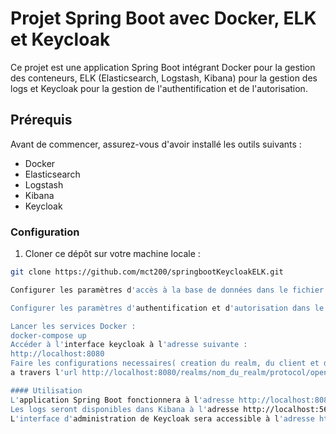 # Projet Spring Boot avec Docker, ELK et Keycloak

Ce projet est une application Spring Boot intégrant Docker pour la gestion des conteneurs, ELK (Elasticsearch, Logstash, Kibana) pour la gestion des logs et Keycloak pour la gestion de l'authentification et de l'autorisation.

## Prérequis

Avant de commencer, assurez-vous d'avoir installé les outils suivants :

- Docker
- Elasticsearch
- Logstash
- Kibana
- Keycloak

### Configuration

1. Cloner ce dépôt sur votre machine locale :

```bash
git clone https://github.com/mct200/springbootKeycloakELK.git

Configurer les paramètres d'accès à la base de données dans le fichier application.properties.

Configurer les paramètres d'authentification et d'autorisation dans le fichier application.properties et dans la configuration Keycloak.

Lancer les services Docker :
docker-compose up
Accéder à l'interface keycloak à l'adresse suivante :
http://localhost:8080
Faire les configurations necessaires( creation du realm, du client et de ses roles, creation de l'user et ses roles, generation du token pour ce user via postman
a travers l'url http://localhost:8080/realms/nom_du_realm/protocol/openid-connect/token avec le verbe post)

#### Utilisation
L'application Spring Boot fonctionnera à l'adresse http://localhost:8081/etudiant/*.
Les logs seront disponibles dans Kibana à l'adresse http://localhost:5601.
L'interface d'administration de Keycloak sera accessible à l'adresse http://localhost:8080/admin.

